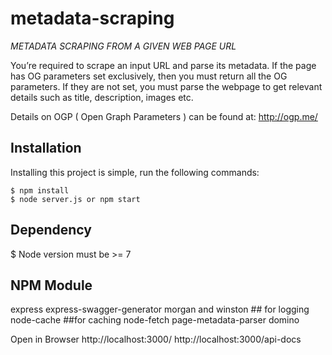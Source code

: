 # metadata-scraping

*METADATA SCRAPING FROM A GIVEN WEB PAGE URL*

You’re required to scrape an input URL and parse its metadata. If the page has OG parameters set exclusively, then you must return all the OG parameters. If they are not set, you
must parse the webpage to get relevant details such as title, description, images etc.

Details on OGP ( Open Graph Parameters ) can be found at: http://ogp.me/

## Installation

Installing this project is simple, run the following commands:

```console
$ npm install
$ node server.js or npm start
```
## Dependency
$ Node version must be >= 7 

## NPM Module
express
express-swagger-generator
morgan and winston ## for logging
node-cache ##for caching
node-fetch
page-metadata-parser
domino

Open in Browser
http://localhost:3000/
http://localhost:3000/api-docs